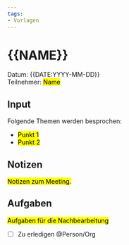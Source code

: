 ```yaml
---
tags:
- Vorlagen
---
```

# {{NAME}}

Datum: {{DATE:YYYY-MM-DD}}\
Teilnehmer: <mark>Name</mark>

## Input

Folgende Themen werden besprochen:

*  <mark>Punkt 1</mark>
* <mark>Punkt 2</mark>

## Notizen

<mark>Notizen zum Meeting.</mark>

## Aufgaben

<mark>Aufgaben für die Nachbearbeitung</mark>

- [ ] Zu erledigen @Person/Org